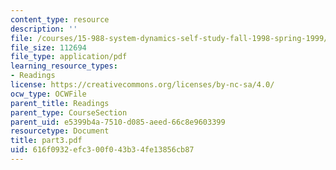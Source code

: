 ```yaml
---
content_type: resource
description: ''
file: /courses/15-988-system-dynamics-self-study-fall-1998-spring-1999/616f0932efc300f043b34fe13856cb87_part3.pdf
file_size: 112694
file_type: application/pdf
learning_resource_types:
- Readings
license: https://creativecommons.org/licenses/by-nc-sa/4.0/
ocw_type: OCWFile
parent_title: Readings
parent_type: CourseSection
parent_uid: e5399b4a-7510-d085-aeed-66c8e9603399
resourcetype: Document
title: part3.pdf
uid: 616f0932-efc3-00f0-43b3-4fe13856cb87
---
```

